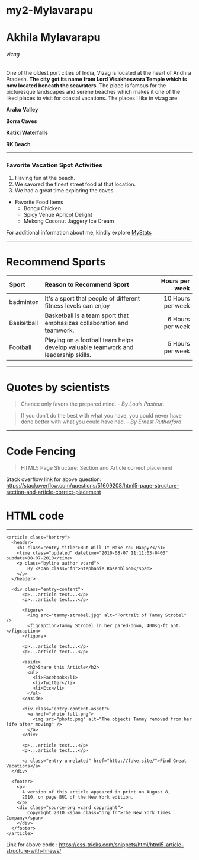 # my2-Mylavarapu

# Akhila Mylavarapu

###### vizag

One of the oldest port cities of India, Vizag is located at the heart of Andhra Pradesh. **The city got its name from Lord Visakheswara Temple which is now located beneath the seawaters**. The place is famous for the picturesque landscapes and serene beaches which makes it one of the liked places to visit for coastal vacations. The places I like in vizag are: 

**Araku Valley**

**Borra Caves**

**Katiki Waterfalls**

**RK Beach**


---
### Favorite Vacation Spot Activities

1. Having fun at the beach.
2. We savored the finest street food at that location.
3. We had a great time exploring the caves.


- Favorite Food Items
    - Bongu Chicken
    - Spicy Venue Apricot Delight
    - Mekong Coconut Jaggery Ice Cream

For additional information about me, kindly explore [MyStats](MyStats.md) 


---
# Recommend Sports


| Sport      | Reason to Recommend Sport | Hours per week |
|:----       |   :----                   | ---:           |
| badminton  | It's a sport that people of different fitness levels can enjoy                                | 10 Hours per week |
| Basketball       |Basketball is a team sport that emphasizes collaboration and teamwork.                                |       6 Hours per week           |
| Football   | Playing on a football team helps develop valuable teamwork and leadership skills.                                  | 5 Hours per week              |

---

# Quotes by scientists

> Chance only favors the prepared mind. - *By Louis Pasteur*.
                                                   
> If you don’t do the best with what you have, you could never have done better with what you could have had. - *By Ernest Rutherford*.

---

# Code Fencing


> HTML5 Page Structure: Section and Article correct placement

Stack overflow link for above question: <https://stackoverflow.com/questions/51609208/html5-page-structure-section-and-article-correct-placement>
# HTML code
---

```
<article class="hentry">
  <header>
    <h1 class="entry-title">But Will It Make You Happy?</h1>
    <time class="updated" datetime="2010-08-07 11:11:03-0400" pubdate>08-07-2010</time>
    <p class="byline author vcard">
        By <span class="fn">Stephanie Rosenbloom</span>
    </p>
  </header>

  <div class="entry-content">
      <p>...article text...</p>
      <p>...article text...</p>
   
      <figure>
        <img src="tammy-strobel.jpg" alt="Portrait of Tammy Strobel" />
        <figcaption>Tammy Strobel in her pared-down, 400sq-ft apt.</figcaption>
      </figure>

      <p>...article text...</p>
      <p>...article text...</p>

      <aside>
        <h2>Share this Article</h2>
        <ul>
          <li>Facebook</li>
          <li>Twitter</li>
          <li>Etc</li>
        </ul>
      </aside>
   
      <div class="entry-content-asset">
        <a href="photo-full.png">
          <img src="photo.png" alt="The objects Tammy removed from her life after moving" />
        </a>
      </div>

      <p>...article text...</p>
      <p>...article text...</p>
   
      <a class="entry-unrelated" href="http://fake.site/">Find Great Vacations</a>
  </div>

  <footer>
    <p>
      A version of this article appeared in print on August 8,
      2010, on page BU1 of the New York edition.
    </p>
    <div class="source-org vcard copyright">
        Copyright 2010 <span class="org fn">The New York Times Company</span>
    </div>
  </footer>
</article>

```
Link for above code : <https://css-tricks.com/snippets/html/html5-article-structure-with-hnews/>



